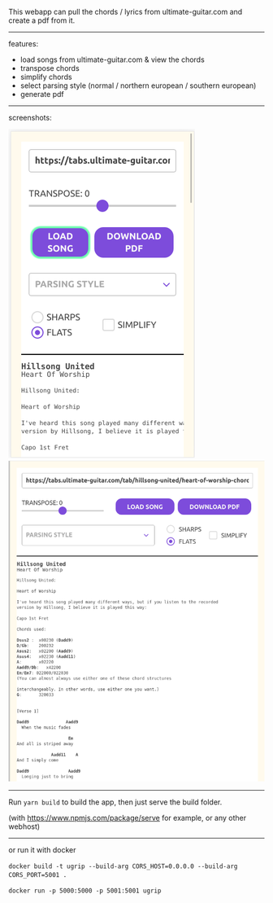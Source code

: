 This webapp can pull the chords / lyrics from ultimate-guitar.com and create a pdf from it.

--- 

features:
- load songs from ultimate-guitar.com & view the chords
- transpose chords
- simplify chords
- select parsing style (normal / northern european / southern european)
- generate pdf

---

screenshots:

![Screenshot Smartphone](/doc/screenshot_mobile.png)
![Screenshot PC](/doc/screenshot_pc.png)

---

Run `yarn build` to build the app, then just serve the build folder.

(with https://www.npmjs.com/package/serve for example, or any other webhost)

---

or run it with docker

`docker build -t ugrip --build-arg CORS_HOST=0.0.0.0 --build-arg CORS_PORT=5001 .`

`docker run -p 5000:5000 -p 5001:5001 ugrip`